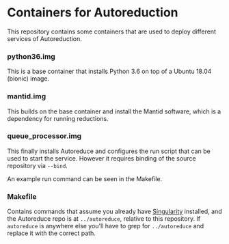 # Containers for Autoreduction

This repository contains some containers that are used to deploy different services of Autoreduction.

### python36.img
This is a base container that installs Python 3.6 on top of a Ubuntu 18.04 (bionic) image.

### mantid.img
This builds on the base container and install the Mantid software, which is a dependency for running reductions.

### queue_processor.img
This finally installs Autoreduce and configures the run script that can be used to start the service. However it requires binding of the source repository via `--bind`.

An example run command can be seen in the Makefile.

### Makefile
Contains commands that assume you already have [Singularity](https://sylabs.io/guides/3.7/user-guide/quick_start.html#install-system-dependencies)
installed, and the Autoreduce repo is at `../autoreduce`, relative to this repository. If `autoreduce` is anywhere else you'll have to grep for
`../autoreduce` and replace it with the correct path.
